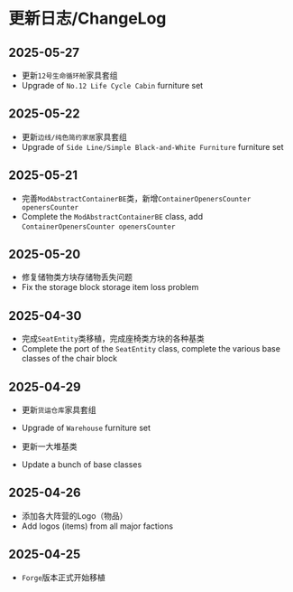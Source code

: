 # 更新日志/ChangeLog
## 2025-05-27
- 更新`12号生命循环舱`家具套组
- Upgrade of `No.12 Life Cycle Cabin` furniture set

## 2025-05-22
- 更新`边线/纯色简约家居`家具套组
- Upgrade of `Side Line/Simple Black-and-White Furniture` furniture set

## 2025-05-21
- 完善`ModAbstractContainerBE`类，新增`ContainerOpenersCounter openersCounter`
- Complete the `ModAbstractContainerBE` class, add `ContainerOpenersCounter openersCounter`

## 2025-05-20
- 修复储物类方块存储物丢失问题
- Fix the storage block storage item loss problem

## 2025-04-30
- 完成`SeatEntity`类移植，完成座椅类方块的各种基类
- Complete the port of the `SeatEntity` class, complete the various base classes of the chair block

## 2025-04-29
- 更新`货运仓库`家具套组
- Upgrade of `Warehouse` furniture set

- 更新一大堆基类
- Update a bunch of base classes

## 2025-04-26
- 添加各大阵营的Logo（物品）
- Add logos (items) from all major factions

## 2025-04-25
- `Forge`版本正式开始移植